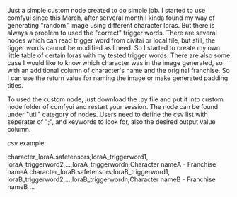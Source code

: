 Just a simple custom node created to do simple job.
I started to use comfyui since this March, after serveral month I kinda found my way of generating "random" image using different character loras. But there is always a problem to used the "correct" trigger words.
There are several nodes which can read trigger word from civitai or local file, but still, the tigger words cannot be modified as I need. So I started to create my own little table of certain loras with my tested trigger words.
There are also some case I would like to know which character was in the image generated, so with an additional column of character's name and the original franchise. So I can use the return value for naming the image or make generated padding titles.

To used the custom node, just download the .py file and put it into custom node folder of comfyui and restart your session. 
The node can be found under "util" category of nodes.
Users need to define the csv list with seperater of ";", and keywords to look for, also the desired output value column.

csv example:

character_loraA.safetensors;loraA_triggerword1, loraA_triggerword2,...,loraA_triggerwordn;Character nameA - Franchise nameA
character_loraB.safetensors;loraB_triggerword1, loraB_triggerword2,...,loraB_triggerwordn;Character nameB - Franchise nameB
...
